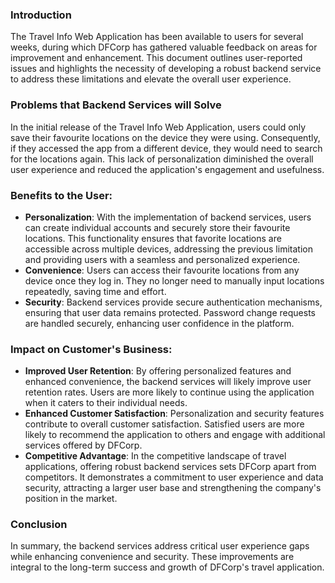 ### Introduction

The Travel Info Web Application has been available to users for several weeks, during which DFCorp has gathered valuable feedback on areas for improvement and enhancement. This document outlines user-reported issues and highlights the necessity of developing a robust backend service to address these limitations and elevate the overall user experience.

### Problems that Backend Services will Solve

In the initial release of the Travel Info Web Application, users could only save their favourite locations on the device they were using. Consequently, if they accessed the app from a different device, they would need to search for the locations again. This lack of personalization diminished the overall user experience and reduced the application's engagement and usefulness.

### **Benefits to the User:**

- **Personalization**: With the implementation of backend services, users can create individual accounts and securely store their favourite locations. This functionality ensures that favorite locations are accessible across multiple devices, addressing the previous limitation and providing users with a seamless and personalized experience.
- **Convenience**: Users can access their favourite locations from any device once they log in. They no longer need to manually input locations repeatedly, saving time and effort.
- **Security**: Backend services provide secure authentication mechanisms, ensuring that user data remains protected. Password change requests are handled securely, enhancing user confidence in the platform.

### **Impact on Customer's Business:**

- **Improved User Retention**: By offering personalized features and enhanced convenience, the backend services will likely improve user retention rates. Users are more likely to continue using the application when it caters to their individual needs.
- **Enhanced Customer Satisfaction**: Personalization and security features contribute to overall customer satisfaction. Satisfied users are more likely to recommend the application to others and engage with additional services offered by DFCorp.
- **Competitive Advantage**: In the competitive landscape of travel applications, offering robust backend services sets DFCorp apart from competitors. It demonstrates a commitment to user experience and data security, attracting a larger user base and strengthening the company's position in the market.

### Conclusion

In summary, the backend services address critical user experience gaps while enhancing convenience and security. These improvements are integral to the long-term success and growth of DFCorp's travel application.
